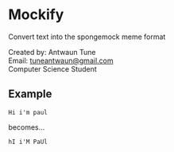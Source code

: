 # Mockify
Convert text into the spongemock meme format 

Created by: Antwaun Tune<br/> 
Email: <tuneantwaun@gmail.com><br/>
Computer Science Student

## Example

```
Hi i'm paul
```

becomes...

```
hI i'M PaUl
```
